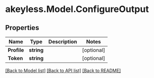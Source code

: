 # akeyless.Model.ConfigureOutput
## Properties

Name | Type | Description | Notes
------------ | ------------- | ------------- | -------------
**Profile** | **string** |  | [optional] 
**Token** | **string** |  | [optional] 

[[Back to Model list]](../README.md#documentation-for-models) [[Back to API list]](../README.md#documentation-for-api-endpoints) [[Back to README]](../README.md)

